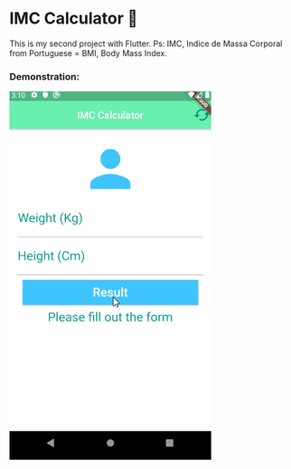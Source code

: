 # IMC Calculator :muscle:

This is my second project with Flutter.
Ps: IMC, Indice de Massa Corporal from Portuguese = BMI, Body Mass Index.

### Demonstration:

![Demo GIF](flutter-imc-demo.gif)
